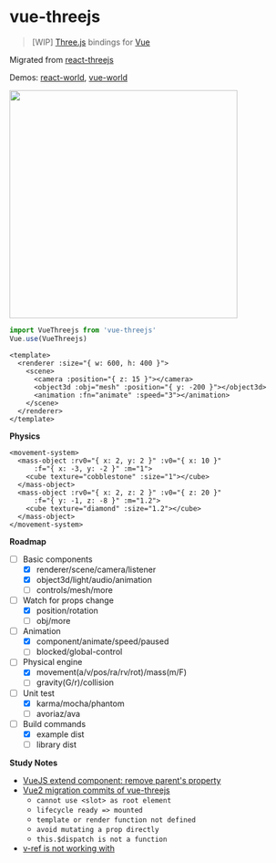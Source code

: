 # vue-threejs

> \[WIP\] [Three.js][threejs] bindings for [Vue][vue]

Migrated from [react-threejs][react-threejs]

Demos: [react-world][react-world], [vue-world][vue-world]

<img width="400" src="https://github.com/fritx/react-threejs/raw/dev/debugging.jpg">

```js
import VueThreejs from 'vue-threejs'
Vue.use(VueThreejs)
```

```vue
<template>
  <renderer :size="{ w: 600, h: 400 }">
    <scene>
      <camera :position="{ z: 15 }"></camera>
      <object3d :obj="mesh" :position="{ y: -200 }"></object3d>
      <animation :fn="animate" :speed="3"></animation>
    </scene>
  </renderer>
</template>
```

**Physics**

```vue
<movement-system>
  <mass-object :rv0="{ x: 2, y: 2 }" :v0="{ x: 10 }"
      :f="{ x: -3, y: -2 }" :m="1">
    <cube texture="cobblestone" :size="1"></cube>
  </mass-object>
  <mass-object :rv0="{ x: 2, z: 2 }" :v0="{ z: 20 }"
      :f="{ y: -1, z: -8 }" :m="1.2">
    <cube texture="diamond" :size="1.2"></cube>
  </mass-object>
</movement-system>
```

**Roadmap**

- [ ] Basic components
  - [x] renderer/scene/camera/listener
  - [x] object3d/light/audio/animation
  - [ ] controls/mesh/more
- [ ] Watch for props change
  - [x] position/rotation
  - [ ] obj/more
- [ ] Animation
  - [x] component/animate/speed/paused
  - [ ] blocked/global-control
- [ ] Physical engine
  - [x] movement(a/v/pos/ra/rv/rot)/mass(m/F)
  - [ ] gravity(G/r)/collision
- [ ] Unit test
  - [x] karma/mocha/phantom
  - [ ] avoriaz/ava
- [ ] Build commands
  - [x] example dist
  - [ ] library dist

**Study Notes**

- [VueJS extend component: remove parent's property](https://stackoverflow.com/questions/45680047/vuejs-extend-component-remove-parents-property)
- [Vue2 migration commits of vue-threejs](https://github.com/fritx/vue-threejs/commits/vue2)
  - `cannot use <slot> as root element`
  - `lifecycle ready => mounted`
  - `template or render function not defined`
  - `avoid mutating a prop directly`
  - `this.$dispatch is not a function`
- [v-ref is not working with <template> element](https://github.com/vuejs/vue/issues/681#issuecomment-75802646)
- [Can I use a compoent inherit other compoent?](https://github.com/vuejs/Discussion/issues/354#issuecomment-133019536)

[react-world]: http://fritx.github.io/react-threejs/example/
[vue-world]: http://fritx.github.io/vue-threejs/
[react-threejs]: https://github.com/fritx/react-threejs
[threejs]: https://github.com/mrdoob/three.js
[vue]: https://github.com/vuejs/vue
